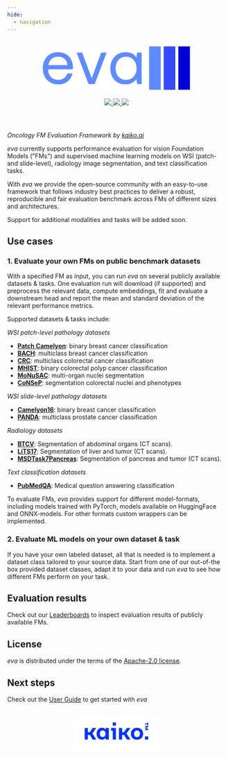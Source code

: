 ```yaml
---
hide:
  - navigation
---
```


<div align="center">

<br />

<img src="./images/eva-logo.png" width="340">

<br />
<br />

<a href="https://pypi.python.org/pypi/kaiko-eva">
  <img src="https://img.shields.io/pypi/v/kaiko-eva.svg?logo=python" />
</a>
<a href="https://github.com/kaiko-ai/eva">
  <img src="https://img.shields.io/badge/repo-main-green?logo=github" />
</a>
<a href="https://github.com/kaiko-ai/eva#license">
  <img src="https://img.shields.io/badge/License-Apache%202.0-blue.svg?labelColor=gray" />
</a>

<br />
<br />

</div>

# 

_Oncology FM Evaluation Framework by [kaiko.ai](https://www.kaiko.ai/)_

*eva* currently supports performance evaluation for vision Foundation Models ("FMs") and supervised machine learning models on WSI (patch- and slide-level), radiology image segmentation, and text classification tasks.

With *eva* we provide the open-source community with an easy-to-use framework that follows industry best practices to deliver a robust, reproducible and fair evaluation benchmark across FMs of different sizes and architectures.

Support for additional modalities and tasks will be added soon.

## Use cases

### 1. Evaluate your own FMs on public benchmark datasets

With a specified FM as input, you can run *eva* on several publicly available datasets & tasks. One evaluation run will download (if supported) and preprocess the relevant data, compute embeddings, fit and evaluate a downstream head and report the mean and standard deviation of the relevant performance metrics.

Supported datasets & tasks include:

*WSI patch-level pathology datasets*

-	**[Patch Camelyon](datasets/patch_camelyon.md)**: binary breast cancer classification
-	**[BACH](datasets/bach.md)**: multiclass breast cancer classification
-	**[CRC](datasets/crc.md)**: multiclass colorectal cancer classification
-	**[MHIST](datasets/mhist.md)**: binary colorectal polyp cancer classification
- **[MoNuSAC](datasets/monusac.md)**: multi-organ nuclei segmentation
- **[CoNSeP](datasets/consep.md)**: segmentation colorectal nuclei and phenotypes

*WSI slide-level pathology datasets*

-	**[Camelyon16](datasets/camelyon16.md)**: binary breast cancer classification
-	**[PANDA](datasets/panda.md)**: multiclass prostate cancer classification

*Radiology datasets*

-	**[BTCV](datasets/btcv.md)**: Segmentation of abdominal organs (CT scans).
-	**[LiTS17](datasets/lits17.md)**: Segmentation of liver and tumor (CT scans).
-	**[MSDTask7Pancreas](datasets/msd_task7_pancreas.md)**: Segmentation of pancreas and tumor (CT scans).

*Text classification datasets*

-	**[PubMedQA](datasets/pubmedqa.md)**: Medical question answering classification

To evaluate FMs, *eva* provides support for different model-formats, including models trained with PyTorch, models available on HuggingFace and ONNX-models. For other formats custom wrappers can be implemented.


### 2. Evaluate ML models on your own dataset & task

If you have your own labeled dataset, all that is needed is to implement a dataset class tailored to your source data. Start from one of our out-of-the box provided dataset classes, adapt it to your data and run *eva* to see how different FMs perform on your task.

## Evaluation results

Check out our [Leaderboards](leaderboards.md) to inspect evaluation results of publicly available FMs.

## License

*eva* is distributed under the terms of the [Apache-2.0 license](https://github.com/kaiko-ai/eva?tab=Apache-2.0-1-ov-file#readme).

## Next steps

Check out the [User Guide](user-guide/index.md) to get started with *eva*

<br />

<div align="center">
  <img src="images/kaiko-logo.png" width="200">
</div>
